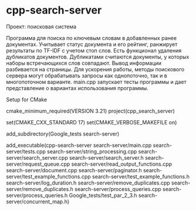# cpp-search-server
Проект: поисковая система

Программа для поиска по ключевым словам в добавленных ранее документах.
Учитывает статус документа и его рейтинг, ранжирует результаты по TF-IDF с учетом стоп слов.
Есть функционал удаления дубликатов документов. Дубликатами считаются документы, у которых наборы встречающихся слов совпадают.
Вывод информации разбивается на страницы.
Для ускорения работы, методы поискового сервера могут обрабатывать запросы как однопоточно, так и в многопоточном варианте.
main.cpp запускает тесты программы и дает представление о вариантах использования программы.


Setup for CMake

cmake_minimum_required(VERSION 3.21)
project(cpp_search_server)

set(CMAKE_CXX_STANDARD 17)
set(CMAKE_VERBOSE_MAKEFILE on)

add_subdirectory(Google_tests search-server)

add_executable(cpp-search-server search-server/main.cpp search-server/tests.cpp search-server/string_processing.cpp
search-server/search_server.cpp search-server/search_server.h search-server/request_queue.cpp search-server/read_output_functions.cpp search-server/document.cpp
search-server/paginator.h search-server/test_example_functions.cpp search-server/test_example_functions.h search-server/log_duration.h
search-server/remove_duplicates.cpp search-server/remove_duplicates.h search-server/process_queries.cpp
search-server/process_queries.h Google_tests/test_par_2_3.h search-server/concurrent_map.h)